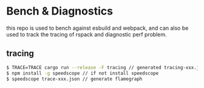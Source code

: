 # Bench & Diagnostics

this repo is used to bench against esbuild and webpack, and can also be used to track the tracing of rspack and diagnostic perf problem.

## tracing

```sh
$ TRACE=TRACE cargo run --release -F tracing // generated tracing-xxx.json
$ npm install -g speedscope // if not install speedscope
$ speedscope trace-xxx.json // generate flamegraph
```
